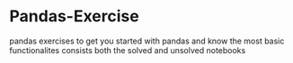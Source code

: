 # Pandas-Exercise
pandas exercises to get you started with pandas and know the most basic functionalites
consists both the solved and unsolved notebooks
